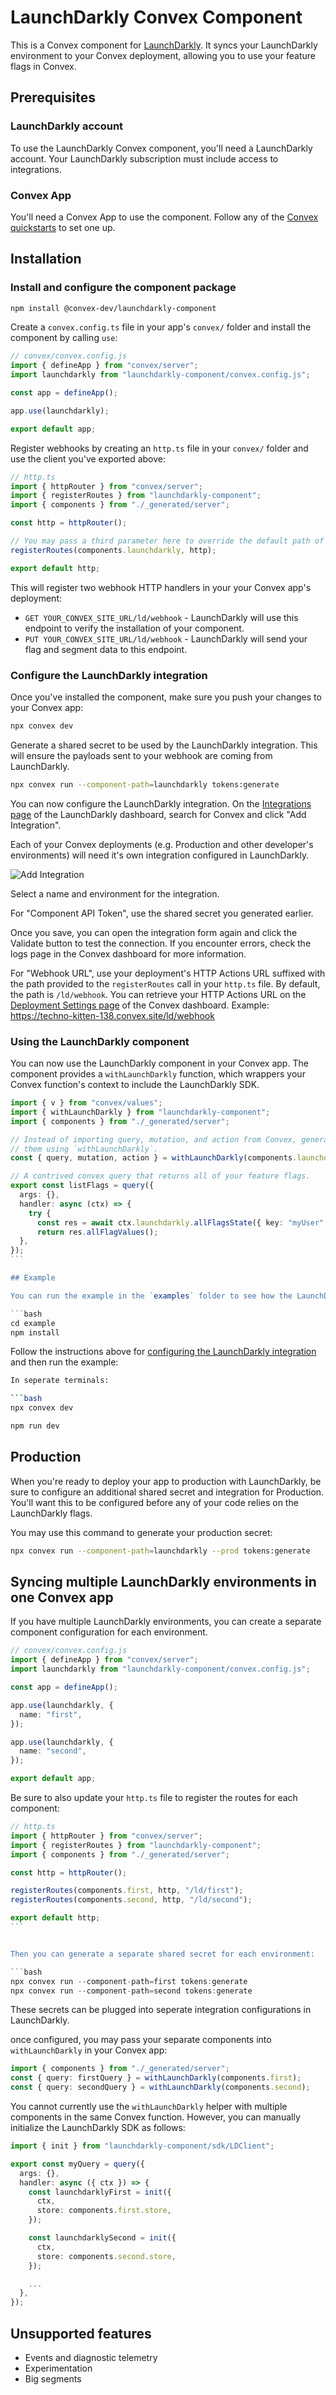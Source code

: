 # LaunchDarkly Convex Component

This is a Convex component for [LaunchDarkly](https://launchdarkly.com). It syncs your LaunchDarkly environment to your Convex deployment, allowing you to use your feature flags in Convex.

## Prerequisites

### LaunchDarkly account

To use the LaunchDarkly Convex component, you'll need a LaunchDarkly account. Your LaunchDarkly subscription must include access to integrations.

### Convex App

You'll need a Convex App to use the component. Follow any of the [Convex quickstarts](https://docs.convex.dev/home) to set one up.

## Installation

### Install and configure the component package

```bash
npm install @convex-dev/launchdarkly-component
```

Create a `convex.config.ts` file in your app's `convex/` folder and install the component by calling `use`:

```typescript
// convex/convex.config.js
import { defineApp } from "convex/server";
import launchdarkly from "launchdarkly-component/convex.config.js";

const app = defineApp();

app.use(launchdarkly);

export default app;
```

Register webhooks by creating an `http.ts` file in your `convex/` folder and use the client you've exported above:

```typescript
// http.ts
import { httpRouter } from "convex/server";
import { registerRoutes } from "launchdarkly-component";
import { components } from "./_generated/server";

const http = httpRouter();

// You may pass a third parameter here to override the default path of `/ld/webhook`
registerRoutes(components.launchdarkly, http);

export default http;
```

This will register two webhook HTTP handlers in your your Convex app's deployment:

- `GET YOUR_CONVEX_SITE_URL/ld/webhook` - LaunchDarkly will use this endpoint to verify the installation of your component.
- `PUT YOUR_CONVEX_SITE_URL/ld/webhook` - LaunchDarkly will send your flag and segment data to this endpoint.

### Configure the LaunchDarkly integration

Once you've installed the component, make sure you push your changes to your Convex app:

```bash
npx convex dev
```

Generate a shared secret to be used by the LaunchDarkly integration. This will ensure the payloads sent to your webhook are coming from LaunchDarkly.

```bash
npx convex run --component-path=launchdarkly tokens:generate
```

You can now configure the LaunchDarkly integration. On the [Integrations page](https://app.launchdarkly.com/settings/integrations) of the LaunchDarkly dashboard, search for Convex and click "Add Integration".

Each of your Convex deployments (e.g. Production and other developer's environments) will need it's own integration configured in LaunchDarkly.

![Add Integration](./images/launchdarkly-integration-configuration.png)

Select a name and environment for the integration.

For "Component API Token", use the shared secret you generated earlier.

Once you save, you can open the integration form again and click the Validate button to test the connection. If you encounter errors, check the logs page in the Convex dashboard for more information.

For "Webhook URL", use your deployment's HTTP Actions URL suffixed with the path provided to the `registerRoutes` call in your `http.ts` file. By default, the path is `/ld/webhook`. You can retrieve your HTTP Actions URL on the [Deployment Settings page](https://dashboard.convex.dev/deployment/settings) of the Convex dashboard. Example: https://techno-kitten-138.convex.site/ld/webhook

### Using the LaunchDarkly component

You can now use the LaunchDarkly component in your Convex app. The component provides a `withLaunchDarkly` function, which wrappers your Convex function's context to include the LaunchDarkly SDK.

````typescript
import { v } from "convex/values";
import { withLaunchDarkly } from "launchdarkly-component";
import { components } from "./_generated/server";

// Instead of importing query, mutation, and action from Convex, generate
// them using `withLaunchDarkly`.
const { query, mutation, action } = withLaunchDarkly(components.launchdarkly);

// A contrived convex query that returns all of your feature flags.
export const listFlags = query({
  args: {},
  handler: async (ctx) => {
    try {
      const res = await ctx.launchdarkly.allFlagsState({ key: "myUser" });
      return res.allFlagValues();
  },
});
```

## Example

You can run the example in the `examples` folder to see how the LaunchDarkly component works.

```bash
cd example
npm install
````

Follow the instructions above for [configuring the LaunchDarkly integration](#configure-the-launchdarkly-integration) and then run the example:

````bash
In seperate terminals:

```bash
npx convex dev
````

```bash
npm run dev
```

## Production

When you're ready to deploy your app to production with LaunchDarkly, be sure to configure an additional shared secret and integration for Production. You'll want this to be configured before any of your code relies on the LaunchDarkly flags.

You may use this command to generate your production secret:

```bash
npx convex run --component-path=launchdarkly --prod tokens:generate
```

## Syncing multiple LaunchDarkly environments in one Convex app

If you have multiple LaunchDarkly environments, you can create a separate component configuration for each environment.

```typescript
// convex/convex.config.js
import { defineApp } from "convex/server";
import launchdarkly from "launchdarkly-component/convex.config.js";

const app = defineApp();

app.use(launchdarkly, {
  name: "first",
});

app.use(launchdarkly, {
  name: "second",
});

export default app;
```

Be sure to also update your `http.ts` file to register the routes for each component:

````typescript
// http.ts
import { httpRouter } from "convex/server";
import { registerRoutes } from "launchdarkly-component";
import { components } from "./_generated/server";

const http = httpRouter();

registerRoutes(components.first, http, "/ld/first");
registerRoutes(components.second, http, "/ld/second");

export default http;
```


Then you can generate a separate shared secret for each environment:

```bash
npx convex run --component-path=first tokens:generate
npx convex run --component-path=second tokens:generate
````

These secrets can be plugged into seperate integration configurations in LaunchDarkly.

once configured, you may pass your separate components into `withLaunchDarkly` in your Convex app:

```typescript
import { components } from "./_generated/server";
const { query: firstQuery } = withLaunchDarkly(components.first);
const { query: secondQuery } = withLaunchDarkly(components.second);
```

You cannot currently use the `withLaunchDarkly` helper with multiple components in the same Convex function. However, you can manually initialize the LaunchDarkly SDK as follows:

```typescript
import { init } from "launchdarkly-component/sdk/LDClient";

export const myQuery = query({
  args: {},
  handler: async ({ ctx }) => {
    const launchdarklyFirst = init({
      ctx,
      store: components.first.store,
    });

    const launchdarklySecond = init({
      ctx,
      store: components.second.store,
    });

    ...
  },
});
```

## Unsupported features

- Events and diagnostic telemetry
- Experimentation
- Big segments
